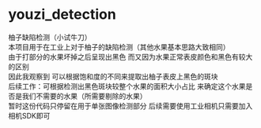 # youzi_detection
柚子缺陷检测（小试牛刀）  
本项目用于在工业上对于柚子的缺陷检测（其他水果基本思路大致相同）  
由于打部分的水果坏掉之后呈现出黑色 而又因为水果正常表皮颜色和黑色有较大的区别  
因此我观察到 可以根据饱和度的不同来提取出柚子表皮上黑色的斑块  
后续工作：可根据检测出黑色斑块较整个水果的面积大小占比 来确定这个水果是否是我们不需要的水果（所需要剔除的水果）  
暂时这份代码只停留在用于单张图像检测部分 后续需要使用工业相机只需要加入相机SDK即可
